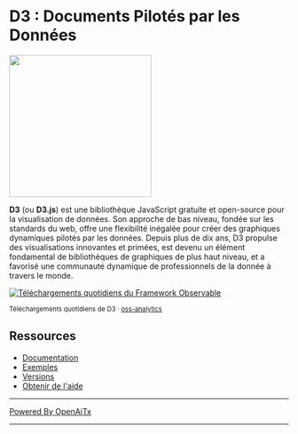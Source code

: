 # D3 : Documents Pilotés par les Données

<a href="https://d3js.org"><img src="./docs/public/logo.svg" width="256" height="256"></a>

**D3** (ou **D3.js**) est une bibliothèque JavaScript gratuite et open-source pour la visualisation de données. Son approche de bas niveau, fondée sur les standards du web, offre une flexibilité inégalée pour créer des graphiques dynamiques pilotés par les données. Depuis plus de dix ans, D3 propulse des visualisations innovantes et primées, est devenu un élément fondamental de bibliothèques de graphiques de plus haut niveau, et a favorisé une communauté dynamique de professionnels de la donnée à travers le monde.

<a href="https://observablehq.observablehq.cloud/oss-analytics/@d3/d3">
  <picture>
    <source media="(prefers-color-scheme: dark)" srcset="https://observablehq.observablehq.cloud/oss-analytics/d3/downloads-dark.svg">
    <img alt="Téléchargements quotidiens du Framework Observable" src="https://observablehq.observablehq.cloud/oss-analytics/d3/downloads.svg">
  </picture>
</a>

<sub>Téléchargements quotidiens de D3 · [oss-analytics](https://observablehq.observablehq.cloud/oss-analytics/)</sub>

## Ressources

* [Documentation](https://d3js.org)
* [Exemples](https://observablehq.com/@d3/gallery)
* [Versions](https://github.com/d3/d3/releases)
* [Obtenir de l'aide](https://d3js.org/community)

---

[Powered By OpenAiTx](https://github.com/OpenAiTx/OpenAiTx)

---